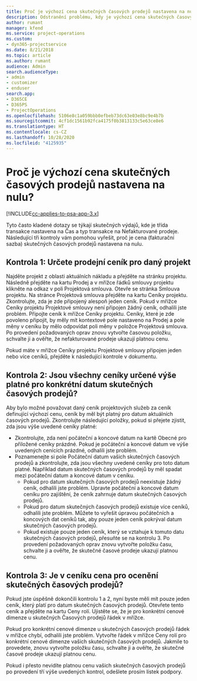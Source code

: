 ```yaml
---
title: Proč je výchozí cena skutečných časových prodejů nastavena na nulu?
description: Odstranění problému, kdy je výchozí cena skutečných časových prodejů nastavena na nulu.
author: rumant
manager: kfend
ms.service: project-operations
ms.custom:
- dyn365-projectservice
ms.date: 8/21/2018
ms.topic: article
ms.author: rumant
audience: Admin
search.audienceType:
- admin
- customizer
- enduser
search.app:
- D365CE
- D365PS
- ProjectOperations
ms.openlocfilehash: 5106e8c1a059bbb0efbeb73dc63e03e8bc9e4b7b
ms.sourcegitcommit: 4cf1dc1561b92fca4175f0b3813133c5e63ce8e6
ms.translationtype: HT
ms.contentlocale: cs-CZ
ms.lasthandoff: 10/28/2020
ms.locfileid: "4125935"
---
```

# <a name="why-is-price-defaulting-to-zero-on-time-sales-actuals"></a>Proč je výchozí cena skutečných časových prodejů nastavena na nulu?

[!INCLUDE[cc-applies-to-psa-app-3.x](../includes/cc-applies-to-psa-app-3x.md)]

Tyto často kladené dotazy se týkají skutečných výdajů, kde je třída transakce nastavena na Čas a typ transakce na Nefakturované prodeje. Následující tři kontroly vám pomohou vyřešit, proč je cena (fakturační sazba) skutečných časových prodejů nastavena na nulu.

## <a name="check-1-identify-the-sales-price-list-for-the-project"></a>Kontrola 1: Určete prodejní ceník pro daný projekt

Najděte projekt z oblasti aktuálních nákladu a přejděte na stránku projektu. Následně přejděte na kartu Prodej a v mřížce řádků smlouvy projektu klikněte na odkaz v poli Projektová smlouva. Otevře se stránka Smlouva projektu. Na stránce Projektová smlouva přejděte na kartu Ceníky projektu. Zkontrolujte, zda je zde připojený alespoň jeden ceník. Pokud v mřížce Ceníky projektu Projektové smlouvy není připojen žádný ceník, odhalili jste problém. Připojte ceník k mřížce Ceníky projektu. Ceníky, které je zde povoleno připojit, by měly mít kontextové pole nastaveno na Prodej a pole měny v ceníku by mělo odpovídat poli měny v položce Projektová smlouva. Po provedení požadovaných oprav znovu vytvořte časovou položku, schvalte ji a ověřte, že nefakturované prodeje ukazují platnou cenu. 

Pokud máte v mřížce Ceníky projektu Projektové smlouvy připojen jeden nebo více ceníků, přejděte k následující kontrole v dokumentu.

## <a name="check-2-are-any-of-the-price-lists-identified-above-valid-for-the-specific-date-of-the-time-sales-actual"></a>Kontrola 2: Jsou všechny ceníky určené výše platné pro konkrétní datum skutečných časových prodejů?

Aby bylo možné považovat daný ceník projektových služeb za ceník definující výchozí cenu, ceník by měl být platný pro datum aktuálních časových prodejů. Zkontrolujte následující položky, pokud si přejete zjistit, zda jsou výše uvedené ceníky platné:
- Zkontrolujte, zda není počáteční a koncové datum na kartě Obecné pro přiložené ceníky prázdné. Pokud je počáteční a koncové datum ve výše uvedených cenících prázdné, odhalili jste problém. 
- Poznamenejte si pole Počáteční datum vašich skutečných časových prodejů a zkontrolujte, zda jsou všechny uvedené ceníky pro toto datum platné. Například datum skutečných časových prodejů by měl spadat mezi počáteční datum a koncové datum v ceníku. 
    - Pokud pro datum skutečných časových prodejů neexistuje žádný ceník, odhalili jste problém. Upravte počáteční a koncové datum ceníku pro zajištění, že ceník zahrnuje datum skutečných časových prodejů. 
    - Pokud pro datum skutečných časových prodejů existuje více ceníků, odhalili jste problém. Můžete to vyřešit úpravou počátečních a koncových dat ceníků tak, aby pouze jeden ceník pokrýval datum skutečných časových prodejů. 
    - Pokud existuje pouze jeden ceník, který se vztahuje k tomuto datu skutečných časových prodejů, přesuňte se na kontrolu 3.
Po provedení požadovaných oprav znovu vytvořte položku času, schvalte ji a ověřte, že skutečné časové prodeje ukazují platnou cenu.

## <a name="check-3-is-there-a-price-in-the-price-list-for-the-pricing-dimensions-on-the-time-sales-actual"></a>Kontrola 3: Je v ceníku cena pro ocenění skutečných časových prodejů?

Pokud jste úspěšně dokončili kontrolu 1 a 2, nyní byste měli mít pouze jeden ceník, který platí pro datum skutečných časových prodejů. Otevřete tento ceník a přejděte na kartu Ceny rolí. Ujistěte se, že je pro konkrétní cenové dimenze u skutečných Časových prodejů řádek v mřížce.

Pokud pro konkrétní cenové dimenze u skutečných časových prodejů řádek v mřížce chybí, odhalili jste problém. Vytvořte řádek v mřížce Ceny rolí pro konkrétní cenové dimenze vašich skutečných časových prodejů. Jakmile to provedete, znovu vytvořte položku času, schvalte ji a ověřte, že skutečné časové prodeje ukazují platnou cenu.

Pokud i přesto nevidíte platnou cenu vašich skutečných časových prodejů po provedení tří výše uvedených kontrol, odešlete prosím lístek podpory. 

